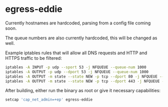 # egress-eddie

Currently hostnames are hardcoded, parsing from a config file coming soon.

The queue numbers are also currently hardcoded, this will be changed as well.

Example iptables rules that will allow all DNS requests and HTTP and HTTPS traffic to be filtered:

```bash
iptables -A INPUT -p udp --sport 53 -j NFQUEUE --queue-num 1000
iptables -A OUTPUT -p udp --dport 53 -j NFQUEUE --queue-num 1000
iptables -A OUTPUT -m state --state NEW -p tcp --dport 80 -j NFQUEUE --queue-num 1001
iptables -A OUTPUT -m state --state NEW -p tcp --dport 443 -j NFQUEUE --queue-num 1001
```

After building, either run the binary as root or give it necessary capabilities:

```bash
setcap 'cap_net_admin=+ep' egress-eddie
```
